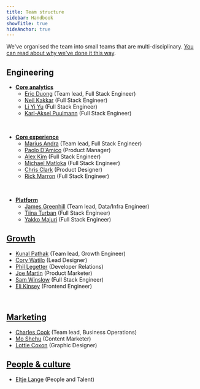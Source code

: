 ```yaml
---
title: Team structure
sidebar: Handbook
showTitle: true
hideAnchor: true
---
```


We've organised the team into small teams that are multi-disciplinary. [You can read about why we've done it this way](/handbook/people/team-structure/why-small-teams).

## Engineering

- **[Core analytics](core-analytics)**
    - [Eric Duong](/handbook/company/team#eric-duong-software-engineer) (Team lead, Full Stack Engineer)
    - [Neil Kakkar](/handbook/company/team#neil-kakkar-software-engineer) (Full Stack Engineer)
    - [Li Yi Yu](/handbook/company/team#li-yi-yu-full-stack-engineer) (Full Stack Engineer)
    - [Karl-Aksel Puulmann](/handbook/company/team#karlaksel-puulmann-software-engineer) (Full Stack Engineer)

<br />

- **[Core experience](core-experience)**
    - [Marius Andra](/handbook/company/team#marius-andra-software-engineer) (Team lead, Full Stack Engineer)
    - [Paolo D'Amico](/handbook/company/team#paolo-damico-product-team) (Product Manager)
    - [Alex Kim](/handbook/company/team#alex-kim-full-stack-engineer) (Full Stack Engineer)
    - [Michael Matloka](/handbook/company/team#michael-matloka-software-engineer) (Full Stack Engineer)
    - [Chris Clark](/handbook/company/team#chris-clark-product-designer) (Product Designer)
    - [Rick Marron](/handbook/company/team#rick-marron-full-stack-engineer) (Full Stack Engineer)

<br />

- **[Platform](platform)**
    - [James Greenhill](/handbook/company/team#james-greenhill-software-engineer) (Team lead, Data/Infra Engineer)
    - [Tiina Turban](/handbook/company/team#tiina-turban-software-engineer) (Full Stack Engineer)
    - [Yakko Majuri](/handbook/company/team#yakko-majuri-software-engineer) (Full Stack Engineer)

## [Growth](growth)

- [Kunal Pathak](/handbook/company/team#kunal-pathak-growth-engineer) (Team lead, Growth Engineer)
- [Cory Watilo](/handbook/company/team#cory-watilo-lead-designer) (Lead Designer)
- [Phil Legetter](/handbook/company/team#phil-leggetter-developer-relations) (Developer Relations)
- [Joe Martin](/handbook/company/team#joe-martin-product-marketer) (Product Marketer)
- [Sam Winslow](/handbook/company/team#sam-winslow-full-stack-engineer) (Full Stack Engineer)
- [Eli Kinsey](/handbook/company/team#eli-kinsey-frontend-engineer) (Frontend Engineer)

<br />

## [Marketing](marketing)

- [Charles Cook](/handbook/company/team#charles-cook-business-operations) (Team lead, Business Operations)
- [Mo Shehu](/handbook/company/team#mo-shehu-content-marketer) (Content Marketer)
- [Lottie Coxon](/handbook/company/team#lottie-coxon-graphic-designer) (Graphic Designer)

## [People & culture](people)

- [Eltje Lange](/handbook/company/team#eltje-lange-people-and-talent) (People and Talent)
